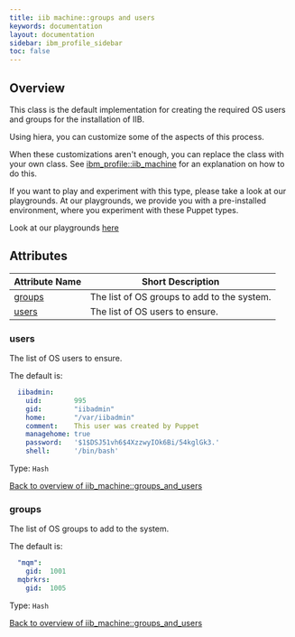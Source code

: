 ```yaml
---
title: iib machine::groups and users
keywords: documentation
layout: documentation
sidebar: ibm_profile_sidebar
toc: false
---
```

## Overview

This class is the default implementation for creating the required OS users and groups for the installation of IIB.

Using hiera, you can customize some of the aspects of this process.

When these customizations aren't enough, you can replace the class with your own class. See [ibm_profile::iib_machine](./iib_machine.html) for an explanation on how to do this.




If you want to play and experiment with this type, please take a look at our playgrounds. At our playgrounds, 
we provide you with a pre-installed environment, where you experiment with these Puppet types.

Look at our playgrounds [here](/playgrounds#mq)

## Attributes



Attribute Name                                  | Short Description                           |
----------------------------------------------- | ------------------------------------------- |
[groups](#iib_machine::groups_and_users_groups) | The list of OS groups to add to the system. |
[users](#iib_machine::groups_and_users_users)   | The list of OS users to ensure.             |




### users<a name='iib_machine::groups_and_users_users'>

The list of OS users to ensure.

The default is:

```yaml
  iibadmin:
    uid:        995
    gid:        "iibadmin"
    home:       "/var/iibadmin"
    comment:    This user was created by Puppet
    managehome: true
    password:   '$1$DSJ51vh6$4XzzwyIOk6Bi/54kglGk3.'
    shell:      '/bin/bash'
```
Type: `Hash`


[Back to overview of iib_machine::groups_and_users](#attributes)

### groups<a name='iib_machine::groups_and_users_groups'>

The list of OS groups to add to the system. 

The default is:

```yaml
  "mqm": 
    gid:  1001
  mqbrkrs: 
    gid:  1005
```
Type: `Hash`


[Back to overview of iib_machine::groups_and_users](#attributes)
